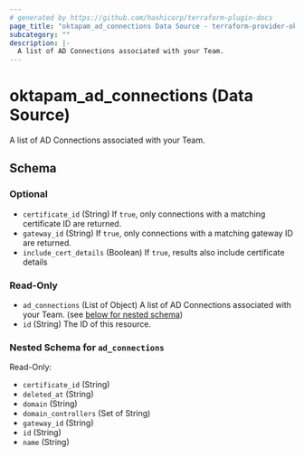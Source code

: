 ```yaml
---
# generated by https://github.com/hashicorp/terraform-plugin-docs
page_title: "oktapam_ad_connections Data Source - terraform-provider-oktapam"
subcategory: ""
description: |-
  A list of AD Connections associated with your Team.
---
```


# oktapam_ad_connections (Data Source)

A list of AD Connections associated with your Team.



<!-- schema generated by tfplugindocs -->
## Schema

### Optional

- `certificate_id` (String) If `true`, only connections with a matching certificate ID are returned.
- `gateway_id` (String) If `true`, only connections with a matching gateway ID are returned.
- `include_cert_details` (Boolean) If `true`, results also include certificate details

### Read-Only

- `ad_connections` (List of Object) A list of AD Connections associated with your Team. (see [below for nested schema](#nestedatt--ad_connections))
- `id` (String) The ID of this resource.

<a id="nestedatt--ad_connections"></a>
### Nested Schema for `ad_connections`

Read-Only:

- `certificate_id` (String)
- `deleted_at` (String)
- `domain` (String)
- `domain_controllers` (Set of String)
- `gateway_id` (String)
- `id` (String)
- `name` (String)


